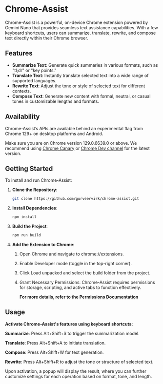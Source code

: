 # Chrome-Assist

Chrome-Assist is a powerful, on-device Chrome extension powered by Gemini Nano that provides seamless text assistance capabilities. With a few keyboard shortcuts, users can summarize, translate, rewrite, and compose text directly within their Chrome browser.

## Features

- **Summarize Text**: Generate quick summaries in various formats, such as "tl;dr" or "key points."
- **Translate Text**: Instantly translate selected text into a wide range of supported languages.
- **Rewrite Text**: Adjust the tone or style of selected text for different contexts.
- **Compose Text**: Generate new content with formal, neutral, or casual tones in customizable lengths and formats.

## Availability
Chrome-Assist’s APIs are available behind an experimental flag from Chrome 129+ on desktop platforms and Android.

Make sure you are on Chrome version 129.0.6639.0 or above.
We recommend using [Chrome Canary](https://www.google.com/chrome/canary/) or [Chrome Dev channel](https://www.google.com/chrome/dev/?extra=devchannel) for the latest version.

## Getting Started

To install and run Chrome-Assist:

1. **Clone the Repository**:
   ```bash
   git clone https://github.com/gurveervirk/chrome-assist.git
   ```
2. **Install Dependencies**:
    ```bash
    npm install
    ```
3. **Build the Project**:
    ```bash
    npm run build
    ```
4. **Add the Extension to Chrome**:
    1. Open Chrome and navigate to chrome://extensions.
    2. Enable Developer mode (toggle in the top-right corner).
    3. Click Load unpacked and select the build folder from the project.
    4. Grant Necessary Permissions: Chrome-Assist requires permissions for storage, scripting, and active tabs to function effectively. 
        
        **For more details, refer to the [Permissions Documentation](https://docs.google.com/document/d/18otm-D9xhn_XyObbQrc1v7SI-7lBX3ynZkjEpiS1V04/edit?tab=t.0)**
## Usage
**Activate Chrome-Assist's features using keyboard shortcuts:**

**Summarize**: Press Alt+Shift+S to trigger the summarization model.

**Translate**: Press Alt+Shift+A to initiate translation.

**Compose**: Press Alt+Shift+W for text generation.

**Rewrite**: Press Alt+Shift+R to adjust the tone or structure of selected text.

Upon activation, a popup will display the result, where you can further customize settings for each operation based on format, tone, and length.

